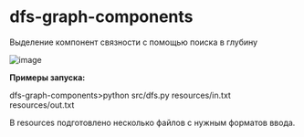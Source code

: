 # dfs-graph-components
Выделение компонент связности с помощью поиска в глубину

![image](https://user-images.githubusercontent.com/69012433/224968770-1d21b739-c1ea-4a8d-b9f1-42bd8180a044.png)

**Примеры запуска:**

dfs-graph-components>python src/dfs.py resources/in.txt resources/out.txt

В resources подготовлено несколько файлов с нужным форматов ввода.
